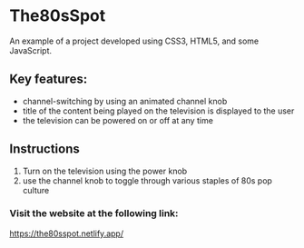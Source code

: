 # The80sSpot

An example of a project developed using CSS3, HTML5, and some JavaScript.

## Key features: 
  - channel-switching by using an animated channel knob
  - title of the content being played on the television is displayed to the user
  -  the television can be powered on or off at any time

## Instructions
1. Turn on the television using the power knob
2. use the channel knob to toggle through various staples of 80s pop culture

### Visit the website at the following link:
 https://the80sspot.netlify.app/
